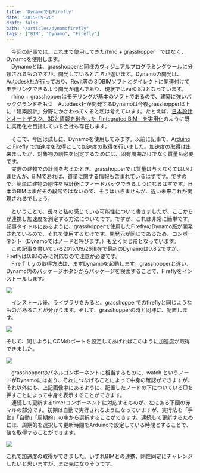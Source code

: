 ```yaml
---
title: 'DynamoでもFirefly'
date: "2015-09-26"
draft: false
path: "/articles/dynamofirefly"
tags : ["BIM", "Dynamo", "Firefly"]
---
```


　今回の記事では、これまで使用してきたrhino + grasshopper　ではなく、Dynamoを使用します。  
　Dynamoとは、grasshopperと同様のヴィジュアルプログラミングツールに分類されるものですが、開発しているところが違います。Dynamoの開発は、Autodesk社が行っており、Revit等の３DBIMソフトとダイレクトに関連付けてモデリングできるよう開発が進んでおり、現状ではver0.8.2となっています。  
　rhino + grasshopperはモデリングが基本のソフトであるので、建築に強いバックグランドをもつ　Autodesk社が開発するDynamoは今後grasshopper以上に「建築設計」分野にかかわってくると私は考えています。たとえば、[日本設計とオートデスク、3Dと情報を融合した「Integrated BIM」を実用化](http://news.mynavi.jp/news/2015/08/06/493/)のように既に実用化を目指している会社も存在します。  
  
  
　そこで、今回は試しに、Dynamoを使用してみます。以前に記事で、A[rduino と Firefly で加速度を取得](http://rgkr-memo.blogspot.jp/2015/09/aruduino-firefly.html)として加速度の取得を行いました。加速度の取得は出来ましたが、対象物の剛性を同定するためには、固有周期だけでなく質量も必要です。  
　実際の建物での計測を考えたとき、grasshopperでは質量は与えなくてはいけませんが、BIMであれば、質量に関する情報も含まれているはずです。ですので、簡単に建物の剛性を設計後にフィードバックできるようになるはずです。日本のBIMはまだその段階ではないので、そうはいきませんが、近い未来これが実現されるでしょう。  
  
  
　ということで、長々と私の感じている可能性について書きましたが、ここからが連携し加速度を測定する方法についてです。ですが、これは非常に簡単です。記事タイトルにあるように、grasshopperで使用したFireflyのDynamo版が開発されているので、それを使用するだけです。開発元が同じであるため、コンポーネント（Dynamoではノードと呼びます。）も全く同じ形となっています。  
　この記事を書いている2015/09/26現在で最新のDynamoは0.8.2ですが、Fireflyは0.8.1のみに対応なので注意が必要です。  
　Fireｆｌｙの取得方法は、まずDynamoを起動します。grasshopperと違い、Dynamo内のパッケージボタンからパッケージを検索することで、Fireflyをインストールします。  
  

[![](http://1.bp.blogspot.com/-WiyXE-ofGhE/VgagGp6oiUI/AAAAAAAAA58/vQNbPb6P4Dc/s640/%25E5%258F%2596%25E5%25BE%2597%25E6%25B3%2595.JPG)](http://1.bp.blogspot.com/-WiyXE-ofGhE/VgagGp6oiUI/AAAAAAAAA58/vQNbPb6P4Dc/s1600/%25E5%258F%2596%25E5%25BE%2597%25E6%25B3%2595.JPG)

  
　インストール後、ライブラリをみると、grasshopperでのfireflyと同じようなものがあることが分かります。そして、grasshopperの時と同様に、配置します。  
  

[![](http://3.bp.blogspot.com/-C7dHlHs4hn8/VgahjxBy7SI/AAAAAAAAA6I/p4q1v0zMTQc/s400/%25E3%2583%25A9%25E3%2582%25A4%25E3%2583%2596%25E3%2583%25A9%25E3%2583%25AA.JPG)](http://3.bp.blogspot.com/-C7dHlHs4hn8/VgahjxBy7SI/AAAAAAAAA6I/p4q1v0zMTQc/s1600/%25E3%2583%25A9%25E3%2582%25A4%25E3%2583%2596%25E3%2583%25A9%25E3%2583%25AA.JPG)

  
そして、同じようにCOMのポートを設定してあげればこのように加速度が取得できました。  
  

[![](http://4.bp.blogspot.com/-EoSeRFizIYw/Vgai4sVklhI/AAAAAAAAA6Q/585jvO2cwvc/s320/%25E9%2585%258D%25E7%25BD%25AE.JPG)](http://4.bp.blogspot.com/-EoSeRFizIYw/Vgai4sVklhI/AAAAAAAAA6Q/585jvO2cwvc/s1600/%25E9%2585%258D%25E7%25BD%25AE.JPG)

  
　grasshopperのパネルコンポーネントに相当するものに、watch というノードがDynamoにはあり、それにつなげることによって中身の確認ができますが、それ以外にも、上記画像中にあるように、配置したノードの下についている□を押すことによって中身を表示することができます。  
　連続して更新するtimerコンポーネントに対応するものが、左にある下図の赤マルの部分です。初期は自動で実行されるようになっていますが、実行法を「手動」「自動」「周期的」の中から選択することができます。連続して更新するためには、周期的を選択して更新時間をArduinoで設定している時間とすることで、値を取得することができます。  

  

[![](http://4.bp.blogspot.com/-ScC41IwAq0Q/VgakNS-gqsI/AAAAAAAAA6o/qbRLfbXWjGY/s320/%25E5%25AE%259F%25E8%25A1%258C%25E6%25B3%2595.JPG)](http://4.bp.blogspot.com/-ScC41IwAq0Q/VgakNS-gqsI/AAAAAAAAA6o/qbRLfbXWjGY/s1600/%25E5%25AE%259F%25E8%25A1%258C%25E6%25B3%2595.JPG)

  

これで加速度の取得ができました。いずれBIMとの連携、剛性同定にチャレンジしたいと思いますが、まだ先になりそうです。